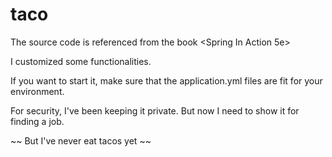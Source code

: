 # taco
The source code is referenced from the book &lt;Spring In Action 5e>

I customized some functionalities.

If you want to start it, make sure that the application.yml files are fit for your environment.

For security, I've been keeping it private. But now I need to show it for finding a job.

~~ But I've never eat tacos yet ~~
